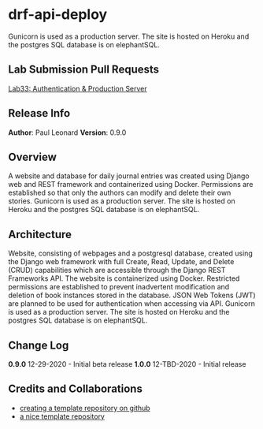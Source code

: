 # drf-api-deploy
Gunicorn is used as a production server.  The site is hosted on Heroku and the postgres SQL database is on elephantSQL.

## Lab Submission Pull Requests
[Lab33: Authentication & Production Server](https://github.com/paul-leonard/drf-api-deploy/pull/1)

## Release Info
**Author**: Paul Leonard
**Version**: 0.9.0

## Overview
A website and database for daily journal entries was created using Django web and REST framework and containerized using Docker.  Permissions are established so that only the authors can modify and delete their own stories.  Gunicorn is used as a production server.  The site is hosted on Heroku and the postgres SQL database is on elephantSQL.

## Architecture
Website, consisting of webpages and a postgresql database, created using the Django web framework with full Create, Read, Update, and Delete (CRUD) capabilities which are accessible through the Django REST Frameworks API. The website is containerized using Docker.  Restricted permissions are established to prevent inadvertent modification and deletion of book instances stored in the database.  JSON Web Tokens (JWT) are planned to be used for authentication when accessing via API.  Gunicorn is used as a production server.  The site is hosted on Heroku and the postgres SQL database is on elephantSQL.

## Change Log
**0.9.0** 12-29-2020 - Initial beta release
**1.0.0** 12-TBD-2020 - Initial release

## Credits and Collaborations
- [creating a template repository on github](https://docs.github.com/en/free-pro-team@latest/github/creating-cloning-and-archiving-repositories/creating-a-template-repository)
- [a nice template repository](https://github.com/paul-leonard/drf-auth)
